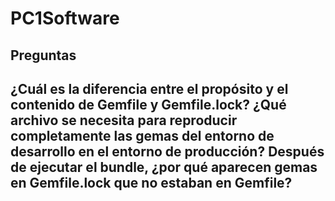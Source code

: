 # PC1Software

## Preguntas

## ¿Cuál es la diferencia entre el propósito y el contenido de Gemfile y Gemfile.lock? ¿Qué archivo se necesita para reproducir completamente las gemas del entorno de desarrollo en el entorno de producción? Después de ejecutar el bundle, ¿por qué aparecen gemas en Gemfile.lock que no estaban en Gemfile?
